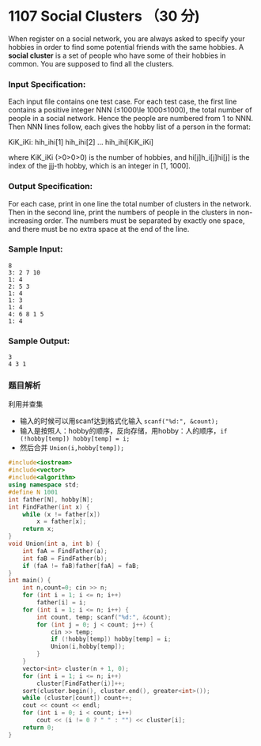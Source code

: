 # 1107 Social Clusters （30 分)

When register on a social network, you are always asked to specify your hobbies in order to find some potential friends with the same hobbies. A **social cluster** is a set of people who have some of their hobbies in common. You are supposed to find all the clusters.

### Input Specification:

Each input file contains one test case. For each test case, the first line contains a positive integer NNN (≤1000\\le 1000≤1000), the total number of people in a social network. Hence the people are numbered from 1 to NNN. Then NNN lines follow, each gives the hobby list of a person in the format:

KiK_iK​i​​: hih_ih​i​​\[1\] hih_ih​i​​\[2\] ... hih_ih​i​​\[KiK_iK​i​​\]

where KiK_iK​i​​ (>0>0>0) is the number of hobbies, and hi\[j\]h_i\[j\]h​i​​\[j\] is the index of the jjj-th hobby, which is an integer in \[1, 1000\].

### Output Specification:

For each case, print in one line the total number of clusters in the network. Then in the second line, print the numbers of people in the clusters in non-increasing order. The numbers must be separated by exactly one space, and there must be no extra space at the end of the line.

### Sample Input:

    8
    3: 2 7 10
    1: 4
    2: 5 3
    1: 4
    1: 3
    1: 4
    4: 6 8 1 5
    1: 4
    

### Sample Output:

    3
    4 3 1

### 题目解析

利用并查集

- 输入的时候可以用scanf达到格式化输入 `scanf("%d:", &count);`
- 输入是按照人：hobby的顺序，反向存储，用hobby：人的顺序，`if (!hobby[temp]) hobby[temp] = i;`
- 然后合并 `Union(i,hobby[temp]);`

```C++
#include<iostream>
#include<vector>
#include<algorithm>
using namespace std;
#define N 1001
int father[N], hobby[N];
int FindFather(int x) {
	while (x != father[x])
		x = father[x];
	return x;
}
void Union(int a, int b) {
	int faA = FindFather(a);
	int faB = FindFather(b);
	if (faA != faB)father[faA] = faB;
}
int main() {
	int n,count=0; cin >> n;
	for (int i = 1; i <= n; i++)
		father[i] = i;
	for (int i = 1; i <= n; i++) {
		int count, temp; scanf("%d:", &count);
		for (int j = 0; j < count; j++) {
			cin >> temp;
			if (!hobby[temp]) hobby[temp] = i;
			Union(i,hobby[temp]);
		}
	}
	vector<int> cluster(n + 1, 0);
	for (int i = 1; i <= n; i++)
		cluster[FindFather(i)]++;
	sort(cluster.begin(), cluster.end(), greater<int>());
	while (cluster[count]) count++;
	cout << count << endl;
	for (int i = 0; i < count; i++)
		cout << (i != 0 ? " " : "") << cluster[i];
	return 0;
}
```